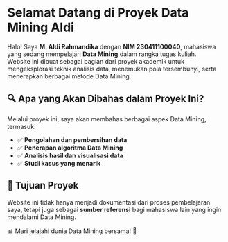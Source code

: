 # Selamat Datang di Proyek Data Mining Aldi

Halo! Saya **M. Aldi Rahmandika** dengan **NIM 230411100040**, mahasiswa yang sedang mempelajari **Data Mining** dalam rangka tugas kuliah.  
Website ini dibuat sebagai bagian dari proyek akademik untuk mengeksplorasi teknik analisis data, menemukan pola tersembunyi, serta menerapkan berbagai metode Data Mining.

## 🔍 **Apa yang Akan Dibahas dalam Proyek Ini?**  

Melalui proyek ini, saya akan membahas berbagai aspek Data Mining, termasuk:  

- ✅ **Pengolahan dan pembersihan data**  
- ✅ **Penerapan algoritma Data Mining**  
- ✅ **Analisis hasil dan visualisasi data**  
- ✅ **Studi kasus yang menarik**  

## 📌 **Tujuan Proyek**  

Website ini tidak hanya menjadi dokumentasi dari proses pembelajaran saya, tetapi juga sebagai **sumber referensi** bagi mahasiswa lain yang ingin mendalami Data Mining.  

📊 Mari jelajahi dunia Data Mining bersama! 🚀  
